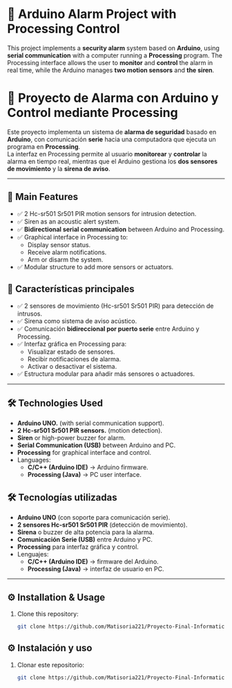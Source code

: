 # 🚨 Arduino Alarm Project with Processing Control

This project implements a **security alarm** system based on **Arduino**, using **serial communication** with a computer running a **Processing** program.
The Processing interface allows the user to **monitor** and **control** the alarm in real time, while the Arduino manages **two motion sensors** and **the siren**.

# 🚨 Proyecto de Alarma con Arduino y Control mediante Processing

Este proyecto implementa un sistema de **alarma de seguridad** basado en **Arduino**, con comunicación **serie** hacia una computadora que ejecuta un programa en **Processing**.  
La interfaz en Processing permite al usuario **monitorear** y **controlar** la alarma en tiempo real, mientras que el Arduino gestiona los **dos sensores de movimiento** y la **sirena de aviso**.

---

## 📌 Main Features
- ✅ 2 Hc-sr501 Sr501 PIR motion sensors for intrusion detection.
- ✅ Siren as an acoustic alert system.
- ✅ **Bidirectional serial communication** between Arduino and Processing.
- ✅ Graphical interface in Processing to:
  - Display sensor status.
  - Receive alarm notifications.
  - Arm or disarm the system.
- ✅ Modular structure to add more sensors or actuators.

## 📌 Características principales
- ✅ 2 sensores de movimiento (Hc-sr501 Sr501 PIR) para detección de intrusos.  
- ✅ Sirena como sistema de aviso acústico.  
- ✅ Comunicación **bidireccional por puerto serie** entre Arduino y Processing.  
- ✅ Interfaz gráfica en Processing para:  
  - Visualizar estado de sensores.  
  - Recibir notificaciones de alarma.  
  - Activar o desactivar el sistema.  
- ✅ Estructura modular para añadir más sensores o actuadores.  

---

## 🛠️ Technologies Used
  - **Arduino UNO.** (with serial communication support).
  - **2 Hc-sr501 Sr501 PIR sensors.** (motion detection).
  - **Siren** or high-power buzzer for alarm.
  - **Serial Communication (USB)** between Arduino and PC.
  - **Processing** for graphical interface and control.
  - Languages:
    - **C/C++ (Arduino IDE)** → Arduino firmware.
    - **Processing (Java)** → PC user interface.

## 🛠️ Tecnologías utilizadas
- **Arduino UNO** (con soporte para comunicación serie).  
- **2 sensores Hc-sr501 Sr501 PIR** (detección de movimiento).  
- **Sirena** o buzzer de alta potencia para la alarma.  
- **Comunicación Serie (USB)** entre Arduino y PC.  
- **Processing** para interfaz gráfica y control.  
- Lenguajes:  
  - **C/C++ (Arduino IDE)** → firmware del Arduino.  
  - **Processing (Java)** → interfaz de usuario en PC.  

---
## ⚙️ Installation & Usage
1. Clone this repository:
   ```bash
   git clone https://github.com/Matisoria221/Proyecto-Final-Informatica-II-Alarma-con-arduino..git
## ⚙️ Instalación y uso
1. Clonar este repositorio:
   ```bash
   git clone https://github.com/Matisoria221/Proyecto-Final-Informatica-II-Alarma-con-arduino..git
